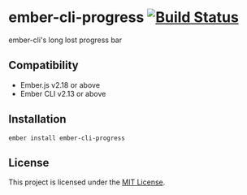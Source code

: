 ember-cli-progress [![Build Status](https://travis-ci.com/stefanpenner/ember-cli-progress.svg?branch=master)](https://travis-ci.com/stefanpenner/ember-cli-progress)
==============================================================================

ember-cli's long lost progress bar

Compatibility
------------------------------------------------------------------------------

* Ember.js v2.18 or above
* Ember CLI v2.13 or above


Installation
------------------------------------------------------------------------------

```
ember install ember-cli-progress
```


License
------------------------------------------------------------------------------

This project is licensed under the [MIT License](LICENSE.md).
